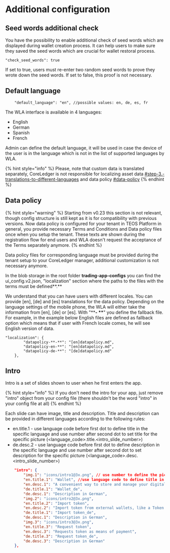 # Additional configuration

## Seed words additional check

You have the possibility to enable additional check of seed words which are displayed during wallet creation process. It can help users to make sure they saved the seed words which are crucial for wallet restoral process.

```
"check_seed_words": true
```

If set to true, users must re-enter two random seed words to prove they wrote down the seed words. If set to false, this proof is not necessary.



## Default language

```
	"default_language": "en", //possible values: en, de, es, fr
```

The WLA interface is available in 4 languages:

* English
* German
* Spanish
* French

Admin can define the default language, it will be used in case the device of the user is in the language which is not in the list of supported languages by WLA.&#x20;

{% hint style="info" %}
Please, note that custom data is translated separately, CoreLedger is not responsible for localizing asset data [#step-3.-translations-to-different-languages](asset-configuration.md#step-3.-translations-to-different-languages "mention") and data policy [#data-policy](additional-configuration.md#data-policy "mention")
{% endhint %}

## Data policy

{% hint style="warning" %}
Starting from v0.23 this section is not relevant, though config structure is still kept as it is for compatibility with previous versions. Now data policy is configured for your tenant in TEOS Platform in general, you provide necessary Terms and Conditions and Data policy files once when you setup the tenant. These texts are shown during the registration flow for end users and WLA doesn't request the acceptance of the Terms separately anymore.&#x20;
{% endhint %}

Data policy files for corresponding language must be provided during the tenant setup to your CoreLedger manager, additional customization is not necessary anymore.&#x20;

In the blob storage in the root folder **trading-app-configs** you can find the ui\_config.v2.json, "localization" section where the paths to the files with the terms must be defined**.**

We understand that you can have users with different locales. You can provide \[en], \[de] and \[es] translations for the data policy. Depending on the language settings of the mobile phone, the WLA will either take the information from \[en], \[de] or \[es]. With "\*\***- \*\***" you define the fallback file. For example, in the example below English files are defined as fallback option which means that if user with French locale comes, he will see English version of data.&#x20;

```
"localization": {
		"datapolicy-**-**": "[en]datapolicy.md",
		"datapolicy-en-**": "[en]datapolicy.md",
		"datapolicy-de-**": "[de]datapolicy.md"
	},
```

## Intro

Intro is a set of slides shown to user when he first enters the app.&#x20;

{% hint style="info" %}
If you don't need the intro for your app, just remove "intro" object from your config file (there shouldn't be the word "intro" in your config file at all)
{% endhint %}

Each slide can have image, title and description. Title and description can be provided in different languages according to the following rules:

* en.title.1 - use language code before first dot to define title in the specific language and use number after second dot to set title for the specific picture (\<language\_code>.title.\<intro\_slide\_number>)
* de.desc.2 - use language code before first dot to define description in the specific language and use number after second dot to set description for the specific picture (\<language\_code>.desc.\<intro\_slide\_number>)

```json
	"intro": {
		"img.1": "icons/intro1@3x.png", // use number to define the picture order
		"en.title.1": "Wallet", //use language code to define title in the specific language and use number to set title for the specific picture
  		"en.desc.1": "A convenient way to store and manage your digital assets/token", //use language code to define description in the specific language and use number to set description for the specific picture
		"de.title.1": "Wallet_de",
		"de.desc.1": "Description in German",
		"img.2": "icons/intro2@3x.png",
		"en.title.2": "Import token",
		"en.desc.2": "Import token from external wallets, like a Token Card",
		"de.title.1": "Import token_de",
		"de.desc.1": "Description in German",
		"img.3": "icons/intro3@3x.png",
		"en.title.3": "Request token",
		"en.desc.3": "Requests token as means of payment",
		"de.title.3": "Request token_de",
		"de.desc.3": "Description in German"
	},
```
